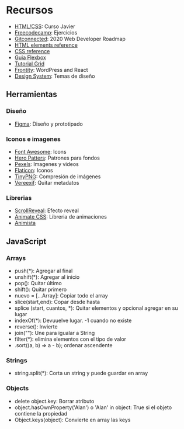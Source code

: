 # Recursos 
- [HTML/CSS](https://www.notion.so/Curso-definitivo-de-HTML-y-CSS-1dcd7b2b926d4c78a9a7259598a575d0): Curso Javier
- [Freecodecamp](https://www.freecodecamp.org/learn): Ejercicios
- [Gitconnected](https://levelup.gitconnected.com/the-2020-web-developer-roadmap-76503ddfb327): 2020 Web Developer Roadmap
- [HTML elements reference](https://developer.mozilla.org/en-US/docs/Web/HTML/Element)
- [CSS reference](https://developer.mozilla.org/en-US/docs/Web/CSS/Reference)
- [Guia Flexbox](https://css-tricks.com/snippets/css/a-guide-to-flexbox/)
- [Tutorial Grid](https://www.youtube.com/playlist?list=PLu8EoSxDXHP5CIFvt9-ze3IngcdAc2xKG)
- [Frontity](https://github.com/frontity/frontity): WordPress and React
- [Design System](https://www.notion.so/Design-System-816f9063b78a4cf8a9bd24b9a3d7f7ac): Temas de diseño 

## Herramientas
### Diseño
- [Figma](https://www.figma.com/): Diseño y prototipado
### Iconos e imagenes
- [Font Awesome](https://fontawesome.com/): Icons
- [Hero Patters](https://www.heropatterns.com/): Patrones para fondos
- [Pexels](https://www.pexels.com/es-es/): Imagenes y videos
- [Flaticon](https://www.flaticon.es/): Iconos
- [TinyPNG](https://tinypng.com/): Compresión de imágenes
- [Vereexif](https://www.verexif.com/): Quitar metadatos 
### Librerias
- [ScrollReveal](https://scrollrevealjs.org/): Efecto reveal
- [Animate CSS](https://animate.style/): Libreria de animaciones
- [Animista](https://animista.net/)

## JavaScript
### Arrays
- push(*): Agregar al final
- unshift(*): Agregar al inicio
- pop(): Quitar último
- shift(): Quitar primero
- nuevo = [...Array]: Copiar todo el array
- slice(start,end): Copar desde hasta
- splice (start, cuantos, *): Quitar elementos y opcional agregar en su lugar
- indexOf(*): Devuuelve lugar. -1 cuando no existe
- reverse(): Invierte
- join(""): Une para igualar a String
- filter(*): elimina elementos con el tipo de valor 
- .sort((a, b) => a - b); ordenar ascendente
### Strings
- string.split(*): Corta un string y puede guardar en array
### Objects
- delete object.key: Borrar atributo
- object.hasOwnProperty('Alan') o 'Alan' in object: True si el objeto contiene la propiedad
- Object.keys(object): Convierte en array las keys